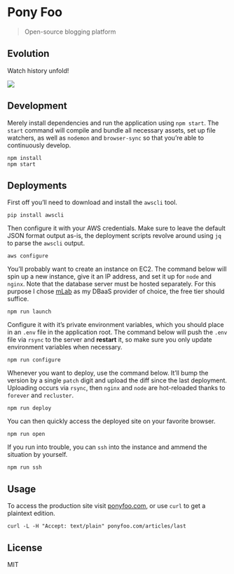 # Pony Foo

> Open-source blogging platform

## Evolution

Watch history unfold!

[![][evo]][web]

## Development

Merely install dependencies and run the application using `npm start`. The `start` command will compile and bundle all necessary assets, set up file watchers, as well as `nodemon` and `browser-sync` so that you’re able to continuously develop.

```shell
npm install
npm start
```

## Deployments

First off you’ll need to download and install the `awscli` tool.

```shell
pip install awscli
```

Then configure it with your AWS credentials. Make sure to leave the default JSON format output as-is, the deployment scripts revolve around using `jq` to parse the `awscli` output.

```shell
aws configure
```

You’ll probably want to create an instance on EC2. The command below will spin up a new instance, give it an IP address, and set it up for `node` and `nginx`. Note that the database server must be hosted separately. For this purpose I chose [mLab][mlab] as my DBaaS provider of choice, the free tier should suffice.

```shell
npm run launch
```

Configure it with it’s private environment variables, which you should place in an `.env` file in the application root. The command below will push the `.env` file via `rsync` to the server and **restart** it, so make sure you only update environment variables when necessary.

```shell
npm run configure
```

Whenever you want to deploy, use the command below. It’ll bump the version by a single `patch` digit and upload the diff since the last deployment. Uploading occurs via `rsync`, then `nginx` and `node` are hot-reloaded thanks to `forever` and `recluster`.

```shell
npm run deploy
```

You can then quickly access the deployed site on your favorite browser.

```shell
npm run open
```

If you run into trouble, you can `ssh` into the instance and ammend the situation by yourself.

```shell
npm run ssh
```

## Usage

To access the production site visit [ponyfoo.com][code], or use `curl` to get a plaintext edition.

```shell
curl -L -H "Accept: text/plain" ponyfoo.com/articles/last
```

## License

MIT

[evo]: https://github.com/ponyfoo/ponyfoo/blob/master/resources/shots/output/1024x768.gif
[web]: https://ponyfoo.com
[mlab]: http://mlab.com/
[code]: https://github.com/ponyfoo/ponyfoo
